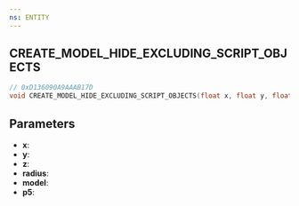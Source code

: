 ```yaml
---
ns: ENTITY
---
```

## CREATE_MODEL_HIDE_EXCLUDING_SCRIPT_OBJECTS

```c
// 0xD136090A9AAAB17D
void CREATE_MODEL_HIDE_EXCLUDING_SCRIPT_OBJECTS(float x, float y, float z, float radius, Hash model, BOOL p5);
```

## Parameters
* **x**:
* **y**:
* **z**:
* **radius**:
* **model**:
* **p5**:
